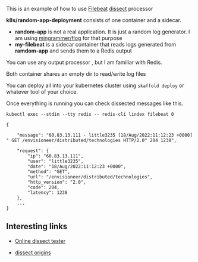 This is an example of how to use [Filebeat](https://www.elastic.co/beats/filebeat) [dissect](https://www.elastic.co/guide/en/beats/filebeat/current/dissect.html) processor 

**k8s/random-app-deployment** consists of one container and a sidecar.
* **random-app** is not a real application. It is just a random log generator. I am using [mingrammer/flog](https://hub.docker.com/r/mingrammer/flog) for that purpose
* **my-filebeat** is a sidecar container that reads logs generated from **ramdom-app** and sends them to a Redis output

You can use any output processor , but I am familiar with Redis.

Both container shares an empty dir to read/write log files

You can deploy all into your kubernetes cluster using `skaffold deploy` or whatever tool of your choice.


Once everything is running you can check dissected messages like this.
```
kubectl exec --stdin --tty redis -- redis-cli lindex filebeat 0
```
```
{

    "message": "60.83.13.111 - little3235 [18/Aug/2022:11:12:23 +0000] " GET /envisioneer/distributed/technologies HTTP/2.0" 204 1238",
   
    "request": {
        "ip": "60.83.13.111",
        "user": "little3235",
        "date": "18/Aug/2022:11:12:23 +0000",
        "method": "GET",
        "url": "/envisioneer/distributed/technologies",
        "http_version": "2.0",
        "code": 204,
        "latency": 1238
    },
    ...
}
```
## Interesting links

* [Online dissect tester](https://dissect-tester.jorgelbg.me)

* [dissect origins](https://www.elastic.co/blog/logstash-dude-wheres-my-chainsaw-i-need-to-dissect-my-logs)
